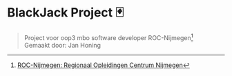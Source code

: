 # BlackJack Project 🃏
> Project voor oop3 mbo software developer ROC-Nijmegen[^1]<br/>
> Gemaakt door: Jan Honing

[^1]: [ROC-Nijmegen: Regionaal Opleidingen Centrum Nijmegen](https://www.roc-nijmegen.nl/)